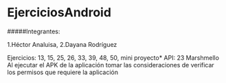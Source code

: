 # EjerciciosAndroid
#####Integrantes:

  1.Héctor Analuisa, 
  2.Dayana Rodríguez

Ejercicios: 13, 15, 25, 26, 33, 39, 48, 50, mini proyecto*
API: 23 Marshmello
Al ejecutar el APK de la aplicación tomar las consideraciones de verificar los permisos que requiere la aplicación 
